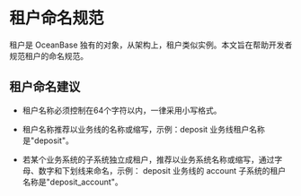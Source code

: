 租户命名规范 
===========================

租户是 OceanBase 独有的对象，从架构上，租户类似实例。本文旨在帮助开发者规范租户的命名规范。

租户命名建议 
---------------------------

* 租户名称必须控制在64个字符以内，一律采用小写格式。

  

* 租户名称推荐以业务线的名称或缩写，示例：deposit 业务线租户名称是"deposit"。

  

* 若某个业务系统的子系统独立成租户，推荐以业务系统名称或缩写，通过字母、数字和下划线来命名，示例： deposit 业务线的 account 子系统的租户名称是"deposit_account"。

  



